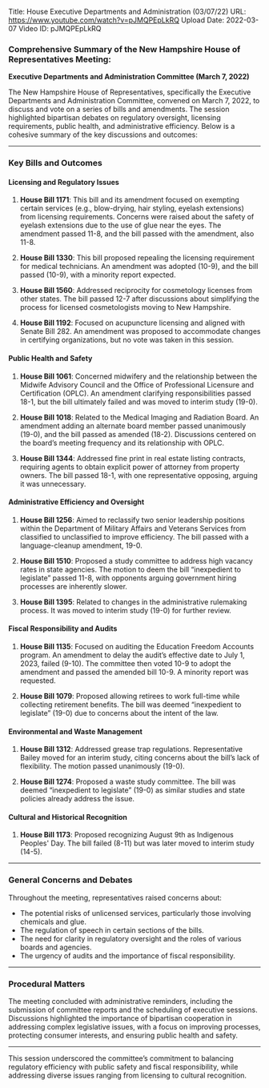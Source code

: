 Title: House Executive Departments and Administration (03/07/22)
URL: https://www.youtube.com/watch?v=pJMQPEpLkRQ
Upload Date: 2022-03-07
Video ID: pJMQPEpLkRQ

### Comprehensive Summary of the New Hampshire House of Representatives Meeting:  
**Executive Departments and Administration Committee (March 7, 2022)**  

The New Hampshire House of Representatives, specifically the Executive Departments and Administration Committee, convened on March 7, 2022, to discuss and vote on a series of bills and amendments. The session highlighted bipartisan debates on regulatory oversight, licensing requirements, public health, and administrative efficiency. Below is a cohesive summary of the key discussions and outcomes:  

---

### **Key Bills and Outcomes**  

#### **Licensing and Regulatory Issues**  
1. **House Bill 1171**: This bill and its amendment focused on exempting certain services (e.g., blow-drying, hair styling, eyelash extensions) from licensing requirements. Concerns were raised about the safety of eyelash extensions due to the use of glue near the eyes. The amendment passed 11-8, and the bill passed with the amendment, also 11-8.  

2. **House Bill 1330**: This bill proposed repealing the licensing requirement for medical technicians. An amendment was adopted (10-9), and the bill passed (10-9), with a minority report expected.  

3. **House Bill 1560**: Addressed reciprocity for cosmetology licenses from other states. The bill passed 12-7 after discussions about simplifying the process for licensed cosmetologists moving to New Hampshire.  

4. **House Bill 1192**: Focused on acupuncture licensing and aligned with Senate Bill 282. An amendment was proposed to accommodate changes in certifying organizations, but no vote was taken in this session.  

#### **Public Health and Safety**  
1. **House Bill 1061**: Concerned midwifery and the relationship between the Midwife Advisory Council and the Office of Professional Licensure and Certification (OPLC). An amendment clarifying responsibilities passed 18-1, but the bill ultimately failed and was moved to interim study (19-0).  

2. **House Bill 1018**: Related to the Medical Imaging and Radiation Board. An amendment adding an alternate board member passed unanimously (19-0), and the bill passed as amended (18-2). Discussions centered on the board’s meeting frequency and its relationship with OPLC.  

3. **House Bill 1344**: Addressed fine print in real estate listing contracts, requiring agents to obtain explicit power of attorney from property owners. The bill passed 18-1, with one representative opposing, arguing it was unnecessary.  

#### **Administrative Efficiency and Oversight**  
1. **House Bill 1256**: Aimed to reclassify two senior leadership positions within the Department of Military Affairs and Veterans Services from classified to unclassified to improve efficiency. The bill passed with a language-cleanup amendment, 19-0.  

2. **House Bill 1510**: Proposed a study committee to address high vacancy rates in state agencies. The motion to deem the bill “inexpedient to legislate” passed 11-8, with opponents arguing government hiring processes are inherently slower.  

3. **House Bill 1395**: Related to changes in the administrative rulemaking process. It was moved to interim study (19-0) for further review.  

#### **Fiscal Responsibility and Audits**  
1. **House Bill 1135**: Focused on auditing the Education Freedom Accounts program. An amendment to delay the audit’s effective date to July 1, 2023, failed (9-10). The committee then voted 10-9 to adopt the amendment and passed the amended bill 10-9. A minority report was requested.  

2. **House Bill 1079**: Proposed allowing retirees to work full-time while collecting retirement benefits. The bill was deemed “inexpedient to legislate” (19-0) due to concerns about the intent of the law.  

#### **Environmental and Waste Management**  
1. **House Bill 1312**: Addressed grease trap regulations. Representative Bailey moved for an interim study, citing concerns about the bill’s lack of flexibility. The motion passed unanimously (19-0).  

2. **House Bill 1274**: Proposed a waste study committee. The bill was deemed “inexpedient to legislate” (19-0) as similar studies and state policies already address the issue.  

#### **Cultural and Historical Recognition**  
1. **House Bill 1173**: Proposed recognizing August 9th as Indigenous Peoples' Day. The bill failed (8-11) but was later moved to interim study (14-5).  

---

### **General Concerns and Debates**  
Throughout the meeting, representatives raised concerns about:  
- The potential risks of unlicensed services, particularly those involving chemicals and glue.  
- The regulation of speech in certain sections of the bills.  
- The need for clarity in regulatory oversight and the roles of various boards and agencies.  
- The urgency of audits and the importance of fiscal responsibility.  

---

### **Procedural Matters**  
The meeting concluded with administrative reminders, including the submission of committee reports and the scheduling of executive sessions. Discussions highlighted the importance of bipartisan cooperation in addressing complex legislative issues, with a focus on improving processes, protecting consumer interests, and ensuring public health and safety.  

---

This session underscored the committee’s commitment to balancing regulatory efficiency with public safety and fiscal responsibility, while addressing diverse issues ranging from licensing to cultural recognition.